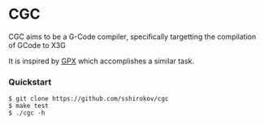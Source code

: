 CGC
===

CGC aims to be a G-Code compiler, specifically targetting the compilation
of GCode to X3G

It is inspired by [GPX](https://github.com/whpthomas/GPX) which accomplishes
a similar task.

### Quickstart

```
$ git clone https://github.com/sshirokov/cgc
$ make test
$ ./cgc -h
```